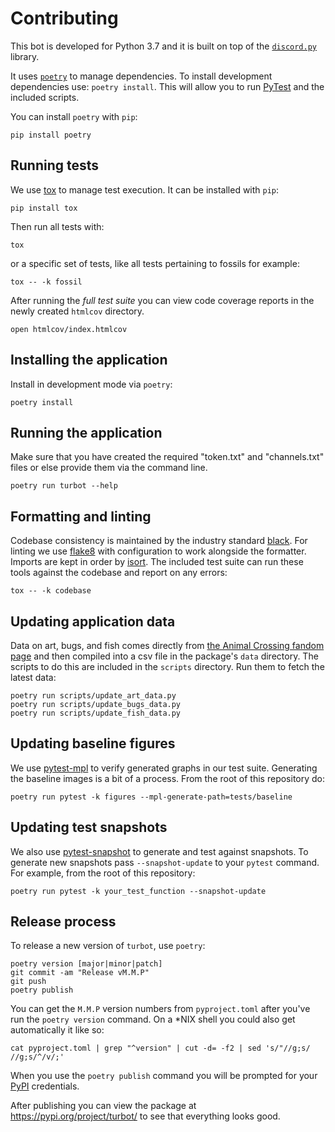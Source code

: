 # Contributing

This bot is developed for Python 3.7 and it is built on top of the [`discord.py`](https://github.com/Rapptz/discord.py) library.

It uses [`poetry`](usage) to manage dependencies. To install development dependencies use: `poetry install`. This will allow you to run [PyTest](https://docs.pytest.org/en/latest/) and the included scripts.

You can install `poetry` with `pip`:

```shell
pip install poetry
```

## Running tests

We use [tox](https://tox.readthedocs.io/en/latest/) to manage test execution. It can be installed with `pip`:

```shell
pip install tox
```

Then run all tests with:

```shell
tox
```

or a specific set of tests, like all tests pertaining to fossils for example:

```shell
tox -- -k fossil
```

After running the _full test suite_ you can view code coverage reports in the newly created `htmlcov` directory.

```shell
open htmlcov/index.htmlcov
```

## Installing the application

Install in development mode via `poetry`:

```shell
poetry install
```

## Running the application

Make sure that you have created the required "token.txt" and "channels.txt" files or else provide them via the command line.

```shell
poetry run turbot --help
```

## Formatting and linting

Codebase consistency is maintained by the industry standard [black][black]. For linting we use [flake8](https://flake8.pycqa.org/en/latest/) with configuration to work alongside the formatter. Imports are kept in order by [isort](https://timothycrosley.github.io/isort/). The included test suite can run these tools against the codebase and report on any errors:

```shell
tox -- -k codebase
```

## Updating application data

Data on art, bugs, and fish comes directly from [the Animal Crossing fandom page][wiki] and then compiled into a csv file in the package's `data` directory. The scripts to do this are included in the `scripts` directory. Run them to fetch the latest data:

```shell
poetry run scripts/update_art_data.py
poetry run scripts/update_bugs_data.py
poetry run scripts/update_fish_data.py
```

## Updating baseline figures

We use [pytest-mpl](https://github.com/matplotlib/pytest-mpl) to verify generated graphs in our test suite. Generating the baseline images is a bit of a process. From the root of this repository do:

```shell
poetry run pytest -k figures --mpl-generate-path=tests/baseline
```

## Updating test snapshots

We also use [pytest-snapshot](https://github.com/joseph-roitman/pytest-snapshot) to generate and test against snapshots. To generate new snapshots pass `--snapshot-update` to your `pytest` command. For example, from the root of this repository:

```shell
poetry run pytest -k your_test_function --snapshot-update
```

## Release process

To release a new version of `turbot`, use `poetry`:

```shell
poetry version [major|minor|patch]
git commit -am "Release vM.M.P"
git push
poetry publish
```

You can get the `M.M.P` version numbers from `pyproject.toml` after you've run the `poetry version` command. On a *NIX shell you could also get automatically it like so:

```shell
cat pyproject.toml | grep "^version" | cut -d= -f2 | sed 's/"//g;s/ //g;s/^/v/;'
```

When you use the `poetry publish` command you will be prompted for your [PyPI](https://pypi.org/) credentials.

After publishing you can view the package at https://pypi.org/project/turbot/ to see that everything looks good.

[black]:            https://github.com/psf/black
[wiki]:             https://animalcrossing.fandom.com/
